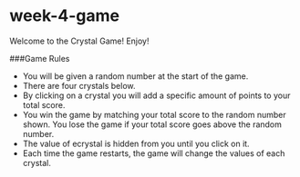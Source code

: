 # week-4-game

Welcome to the Crystal Game! Enjoy!

###Game Rules

* You will be given a random number at the start of the game. 
* There are four crystals below. 
* By clicking on a crystal you will add a specific amount of points to your total score.
* You win the game by matching your total score to the random number shown. You lose the game if your total score goes above the random number. 
* The value of ecrystal is hidden from you until you click on it. 
* Each time the game restarts, the game will change the values of each crystal.